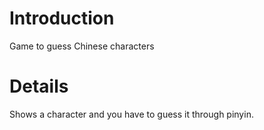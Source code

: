 # Introduction #

Game to guess Chinese characters


# Details #

Shows a character and you have to guess it through pinyin.